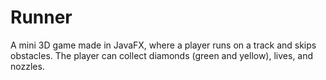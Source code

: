 # Runner
 A mini 3D game made in JavaFX, where a player runs on a track and skips obstacles. The player can collect diamonds (green and yellow), lives, and nozzles.
